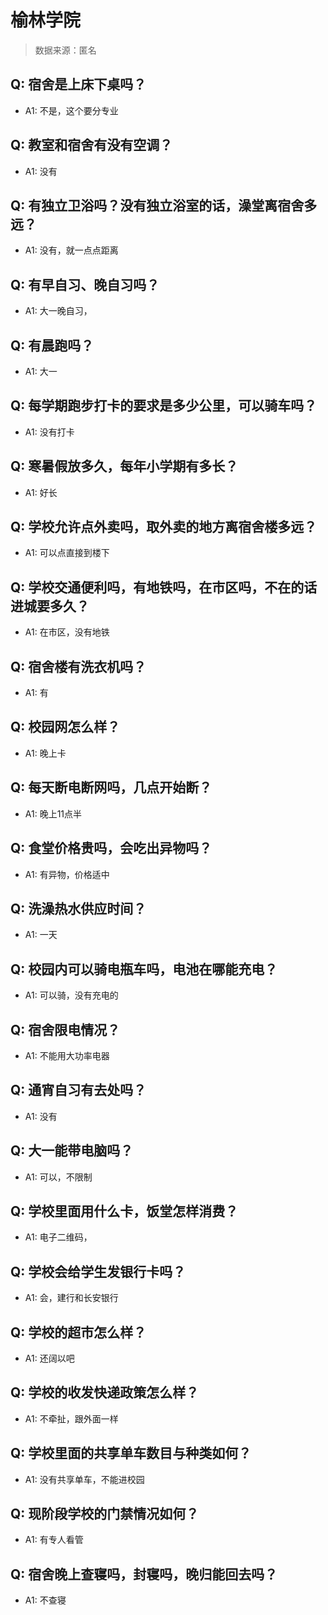 # 榆林学院

> 数据来源：匿名

## Q: 宿舍是上床下桌吗？

- A1: 不是，这个要分专业

## Q: 教室和宿舍有没有空调？

- A1: 没有

## Q: 有独立卫浴吗？没有独立浴室的话，澡堂离宿舍多远？

- A1: 没有，就一点点距离

## Q: 有早自习、晚自习吗？

- A1: 大一晚自习，

## Q: 有晨跑吗？

- A1: 大一

## Q: 每学期跑步打卡的要求是多少公里，可以骑车吗？

- A1: 没有打卡

## Q: 寒暑假放多久，每年小学期有多长？

- A1: 好长

## Q: 学校允许点外卖吗，取外卖的地方离宿舍楼多远？

- A1: 可以点直接到楼下

## Q: 学校交通便利吗，有地铁吗，在市区吗，不在的话进城要多久？

- A1: 在市区，没有地铁

## Q: 宿舍楼有洗衣机吗？

- A1: 有

## Q: 校园网怎么样？

- A1: 晚上卡

## Q: 每天断电断网吗，几点开始断？

- A1: 晚上11点半

## Q: 食堂价格贵吗，会吃出异物吗？

- A1: 有异物，价格适中

## Q: 洗澡热水供应时间？

- A1: 一天

## Q: 校园内可以骑电瓶车吗，电池在哪能充电？

- A1: 可以骑，没有充电的

## Q: 宿舍限电情况？

- A1: 不能用大功率电器

## Q: 通宵自习有去处吗？

- A1: 没有

## Q: 大一能带电脑吗？

- A1: 可以，不限制

## Q: 学校里面用什么卡，饭堂怎样消费？

- A1: 电子二维码，

## Q: 学校会给学生发银行卡吗？

- A1: 会，建行和长安银行

## Q: 学校的超市怎么样？

- A1: 还阔以吧

## Q: 学校的收发快递政策怎么样？

- A1: 不牵扯，跟外面一样

## Q: 学校里面的共享单车数目与种类如何？

- A1: 没有共享单车，不能进校园

## Q: 现阶段学校的门禁情况如何？

- A1: 有专人看管

## Q: 宿舍晚上查寝吗，封寝吗，晚归能回去吗？

- A1: 不查寝


